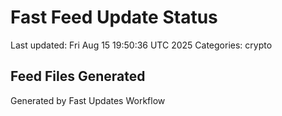 # Fast Feed Update Status
Last updated: Fri Aug 15 19:50:36 UTC 2025
Categories: crypto

## Feed Files Generated

Generated by Fast Updates Workflow
